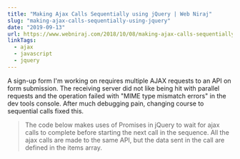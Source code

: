 ```yaml
---
title: "Making Ajax Calls Sequentially using jQuery | Web Niraj"
slug: "making-ajax-calls-sequentially-using-jquery"
date: "2019-09-13"
url: https://www.webniraj.com/2018/10/08/making-ajax-calls-sequentially-using-jquery/
linkTags:
  - ajax
  - javascript
  - jquery
---
```


A sign-up form I'm working on requires multiple AJAX requests to an API on form submission. The receiving server did not like being hit with parallel requests and the operation failed with "MIME type mismatch errors" in the dev tools console. After much debugging pain, changing course to sequential calls fixed this.

> The code below makes uses of Promises in jQuery to wait for ajax calls to complete before starting the next call in the sequence. All the ajax calls are made to the same API, but the data sent in the call are defined in the items array.
